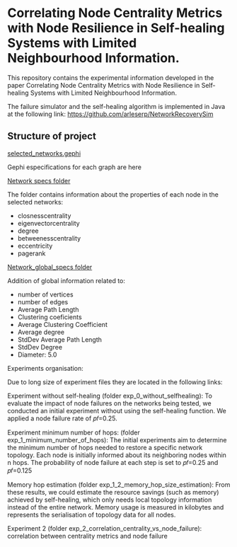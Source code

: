 # Correlating Node Centrality Metrics with Node Resilience in Self-healing Systems with Limited Neighbourhood Information.

This repository contains the experimental information developed in the paper  Correlating Node Centrality Metrics with Node Resilience in Self-healing Systems with Limited Neighbourhood Information.

The failure simulator and the self-healing algorithm is implemented in Java at the following link: https://github.com/arleserp/NetworkRecoverySim

## Structure of project 

[selected_networks.gephi](https://github.com/arleserp/CorrelatingNodeCentrality/blob/main/selected_networks.gephi)

Gephi especifications for each graph are here 

[Network specs folder](https://github.com/arleserp/CorrelatingNodeCentrality/tree/main/network_specs)

The folder contains information about the properties of each node in the selected networks:

- closnesscentrality
- eigenvectorcentrality
- degree
- betweenesscentrality
- eccentricity
- pagerank



[Network_global_specs folder](https://github.com/arleserp/CorrelatingNodeCentrality/tree/main/network_global_specs)

Addition of global information related to:

- number of vertices
- number of edges
- Average Path Length
- Clustering coeficients
- Average Clustering Coefficient
- Average degree
- StdDev Average Path Length
- StdDev Degree
- Diameter: 5.0

Experiments organisation:

Due to long size of experiment files they are located in the following links:

Experiment without self-healing (folder exp_0_without_selfhealing): To evaluate the impact of node failures on the networks being tested, we conducted an initial experiment without using the self-healing function. We applied a node failure rate of 𝑝𝑓=0.25.

Experiment minimum number of hops: (folder exp_1_minimum_number_of_hops): The initial experiments aim to determine the minimum number of hops needed to restore a specific network topology. Each node is initially informed about its neighboring nodes within n hops. The probability of node failure at each step is set to 𝑝𝑓=0.25 and 𝑝𝑓=0.125

Memory hop estimation (folder exp_1_2_memory_hop_size_estimation): 
From these results, we could estimate the resource savings (such as memory) achieved by self-healing, which only needs local topology information instead of the entire network. Memory usage is measured in kilobytes and represents the serialisation of topology data for all nodes.

Experiment 2 (folder exp_2_correlation_centrality_vs_node_failure): correlation between centrality metrics and node failure



